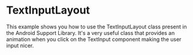 # TextInputLayout
This example shows you how to use the TextInputLayout class present in the Android Support Library. It's a very useful class that provides an animation when you click on the TextInput component making the user input nicer.

